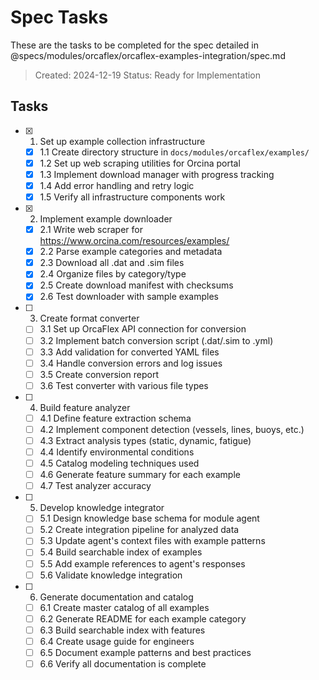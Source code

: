 # Spec Tasks

These are the tasks to be completed for the spec detailed in @specs/modules/orcaflex/orcaflex-examples-integration/spec.md

> Created: 2024-12-19
> Status: Ready for Implementation

## Tasks

- [x] 1. Set up example collection infrastructure
  - [x] 1.1 Create directory structure in `docs/modules/orcaflex/examples/`
  - [x] 1.2 Set up web scraping utilities for Orcina portal
  - [x] 1.3 Implement download manager with progress tracking
  - [x] 1.4 Add error handling and retry logic
  - [x] 1.5 Verify all infrastructure components work

- [x] 2. Implement example downloader
  - [x] 2.1 Write web scraper for https://www.orcina.com/resources/examples/
  - [x] 2.2 Parse example categories and metadata
  - [x] 2.3 Download all .dat and .sim files
  - [x] 2.4 Organize files by category/type
  - [x] 2.5 Create download manifest with checksums
  - [x] 2.6 Test downloader with sample examples

- [ ] 3. Create format converter
  - [ ] 3.1 Set up OrcaFlex API connection for conversion
  - [ ] 3.2 Implement batch conversion script (.dat/.sim to .yml)
  - [ ] 3.3 Add validation for converted YAML files
  - [ ] 3.4 Handle conversion errors and log issues
  - [ ] 3.5 Create conversion report
  - [ ] 3.6 Test converter with various file types

- [ ] 4. Build feature analyzer
  - [ ] 4.1 Define feature extraction schema
  - [ ] 4.2 Implement component detection (vessels, lines, buoys, etc.)
  - [ ] 4.3 Extract analysis types (static, dynamic, fatigue)
  - [ ] 4.4 Identify environmental conditions
  - [ ] 4.5 Catalog modeling techniques used
  - [ ] 4.6 Generate feature summary for each example
  - [ ] 4.7 Test analyzer accuracy

- [ ] 5. Develop knowledge integrator
  - [ ] 5.1 Design knowledge base schema for module agent
  - [ ] 5.2 Create integration pipeline for analyzed data
  - [ ] 5.3 Update agent's context files with example patterns
  - [ ] 5.4 Build searchable index of examples
  - [ ] 5.5 Add example references to agent's responses
  - [ ] 5.6 Validate knowledge integration

- [ ] 6. Generate documentation and catalog
  - [ ] 6.1 Create master catalog of all examples
  - [ ] 6.2 Generate README for each example category
  - [ ] 6.3 Build searchable index with features
  - [ ] 6.4 Create usage guide for engineers
  - [ ] 6.5 Document example patterns and best practices
  - [ ] 6.6 Verify all documentation is complete